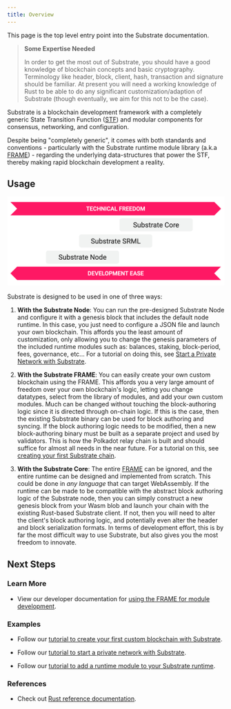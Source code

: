 ```yaml
---
title: Overview
---
```


This page is the top level entry point into the Substrate documentation.

> **Some Expertise Needed**
>
> In order to get the most out of Substrate, you should have a good knowledge of blockchain concepts and basic
> cryptography. Terminology like header, block, client, hash, transaction and signature should be familiar. At present
> you will need a working knowledge of Rust to be able to do any significant customization/adaption of Substrate (though
> eventually, we aim for this not to be the case).

Substrate is a blockchain development framework with a completely generic State Transition Function
([STF](knowledgebase/getting-started/glossary#stf-state-transition-function)) and modular components for consensus,
networking, and configuration.

Despite being "completely generic", it comes with both standards and conventions - particularly with the Substrate
runtime module library (a.k.a [FRAME](knowledgebase/runtime/frame.md)) - regarding the underlying data-structures that
power the STF, thereby making rapid blockchain development a reality.

## Usage

![Technical Freedom vs Development Ease](assets/technical-freedom.png)

Substrate is designed to be used in one of three ways:

1. **With the Substrate Node**: You can run the pre-designed Substrate Node and configure it with a genesis block that
   includes the default node runtime. In this case, you just need to configure a JSON file and launch your own
   blockchain. This affords you the least amount of customization, only allowing you to change the genesis parameters of
   the included runtime modules such as: balances, staking, block-period, fees, governance, etc... For a tutorial on
   doing this, see [Start a Private Network with Substrate](tutorials/start-a-private-network/index.md).

2. **With the Substrate FRAME**: You can easily create your own custom blockchain using the FRAME. This affords you a
   very large amount of freedom over your own blockchain's logic, letting you change datatypes, select from the library
   of modules, and add your own custom modules. Much can be changed without touching the block-authoring logic since it
   is directed through on-chain logic. If this is the case, then the existing Substrate binary can be used for block
   authoring and syncing. If the block authoring logic needs to be modified, then a new block-authoring binary must be
   built as a separate project and used by validators. This is how the Polkadot relay chain is built and should suffice
   for almost all needs in the near future. For a tutorial on this, see
   [creating your first Substrate chain](tutorials/create-your-first-substrate-chain/index.md).

3. **With the Substrate Core**: The entire [FRAME](knowledgebase/runtime/frame.md) can be ignored, and the entire
   runtime can be designed and implemented from scratch. This could be done in _any language_ that can target
   WebAssembly. If the runtime can be made to be compatible with the abstract block authoring logic of the Substrate
   node, then you can simply construct a new genesis block from your Wasm blob and launch your chain with the existing
   Rust-based Substrate client. If not, then you will need to alter the client's block authoring logic, and potentially
   even alter the header and block serialization formats. In terms of development effort, this is by far the most
   difficult way to use Substrate, but also gives you the most freedom to innovate.

## Next Steps

### Learn More

- View our developer documentation for [using the FRAME for module development](knowledgebase/runtime/frame.md).

### Examples

- Follow our
  [tutorial to create your first custom blockchain with Substrate](tutorials/create-your-first-substrate-chain/).

- Follow our [tutorial to start a private network with Substrate](tutorials/start-a-private-network/).

- Follow our [tutorial to add a runtime module to your Substrate runtime](tutorials/add-a-pallet-to-your-runtime/).

### References

- Check out [Rust reference documentation](https://crates.parity.io).
